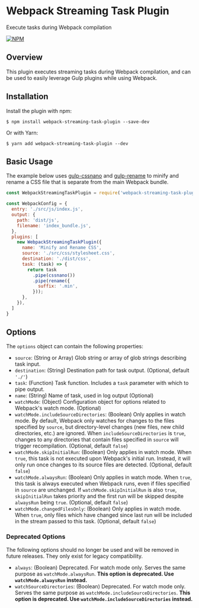 # Webpack Streaming Task Plugin
Execute tasks during Webpack compilation

[![NPM](https://nodei.co/npm/webpack-streaming-task-plugin.png)](https://nodei.co/npm/webpack-streaming-task-plugin/)

## Overview
This plugin executes streaming tasks during Webpack compilation, and can be
used to easily leverage Gulp plugins while using Webpack.

## Installation
Install the plugin with npm:

`$ npm install webpack-streaming-task-plugin --save-dev`

Or with Yarn:

`$ yarn add webpack-streaming-task-plugin --dev`

## Basic Usage
The example below uses [gulp-cssnano](https://www.npmjs.com/package/gulp-cssnano) and [gulp-rename](https://www.npmjs.com/package/gulp-rename) to minify and
rename a CSS file that is separate from the main Webpack bundle.

```js
const WebpackStreamingTaskPlugin = require('webpack-streaming-task-plugin');

const WebpackConfig = {
  entry: './src/js/index.js',
  output: {
    path: 'dist/js',
    filename: 'index_bundle.js',
  },
  plugins: [
    new WebpackStreamingTaskPlugin({
      name: 'Minify and Rename CSS',
      source: './src/css/stylesheet.css',
      destination: './dist/css',
      task: (task) => {
        return task
          .pipe(cssnano())
          .pipe(rename({
            suffix: '.min',
          }));
      },
    }),
  ]
}
```

## Options
The `options` object can contain the following properties:

- `source`: (String or Array) Glob string or array of glob strings describing task input.
- `destination`: (String) Destination path for task output. (Optional, default `'./'`)
- `task`: (Function) Task function. Includes a `task` parameter with which to pipe output.
- `name`: (String) Name of task, used in log output (Optional)
- `watchMode`: (Object) Configuration object for options related to Webpack's watch mode. (Optional)
- `watchMode.includeSourceDirectories`: (Boolean) Only applies in watch mode. By default, Webpack only watches for changes to the files specified by `source`, but directory-level changes (new files, new child directories, etc.) are ignored. When `includeSourceDirectories` is `true`, changes to any directories that contain files specified in `source` will trigger recompilation. (Optional, default `false`)
- `watchMode.skipInitialRun`: (Boolean) Only applies in watch mode. When `true`, this task is not executed upon Webpack's initial run. Instead, it will only run once changes to its source files are detected. (Optional, default `false`)
- `watchMode.alwaysRun`: (Boolean) Only applies in watch mode. When `true`, this task is always executed when Webpack runs, even if files specified in `source` are unchanged. If `watchMode.skipInitialRun` is also `true`, `skipInitialRun` takes priority and the first run will be skipped despite `alwaysRun` being `true`. (Optional, default `false`)
- `watchMode.changedFilesOnly`: (Boolean) Only applies in watch mode. When `true`, only files which have changed since last run will be included in the stream passed to this task. (Optional, default `false`)

### Deprecated Options
The following options should no longer be used and will be removed in future releases. They only exist for legacy compatibility.

- `always`: (Boolean) Deprecated. For watch mode only. Serves the same purpose as `watchMode.alwaysRun`. **This option is deprecated. Use `watchMode.alwaysRun` instead.**
- `watchSourceDirectories`: (Boolean) Deprecated. For watch mode only. Serves the same purpose as `watchMode.includeSourceDirectories`. **This option is deprecated. Use `watchMode.includeSourceDirectories` instead.**

